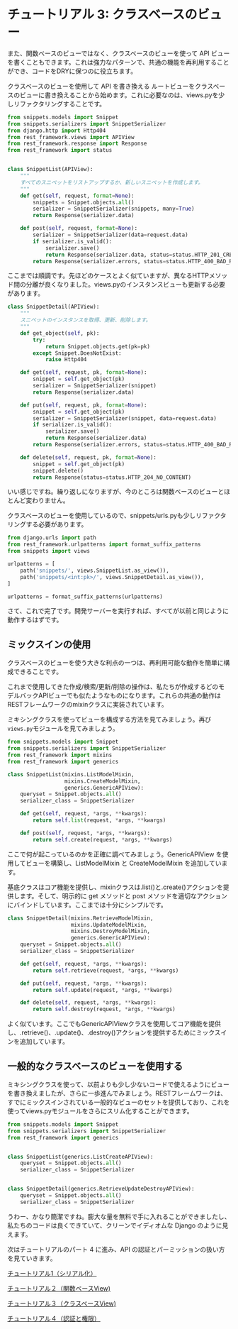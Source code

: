 # チュートリアル 3: クラスベースのビュー

また、関数ベースのビューではなく、クラスベースのビューを使って API ビューを書くこともできます。これは強力なパターンで、共通の機能を再利用することができ、コードをDRYに保つのに役立ちます。

クラスベースのビューを使用して API を書き換える
ルートビューをクラスベースのビューに書き換えることから始めます。これに必要なのは、views.pyを少しリファクタリングすることです。

```python
from snippets.models import Snippet
from snippets.serializers import SnippetSerializer
from django.http import Http404
from rest_framework.views import APIView
from rest_framework.response import Response
from rest_framework import status


class SnippetList(APIView):
    """
    すべてのスニペットをリストアップするか、新しいスニペットを作成します。
    """
    def get(self, request, format=None):
        snippets = Snippet.objects.all()
        serializer = SnippetSerializer(snippets, many=True)
        return Response(serializer.data)

    def post(self, request, format=None):
        serializer = SnippetSerializer(data=request.data)
        if serializer.is_valid():
            serializer.save()
            return Response(serializer.data, status=status.HTTP_201_CREATED)
        return Response(serializer.errors, status=status.HTTP_400_BAD_REQUEST)
```

ここまでは順調です。先ほどのケースとよく似ていますが、異なるHTTPメソッド間の分離が良くなりました。views.pyのインスタンスビューも更新する必要があります。

```python
class SnippetDetail(APIView):
    """
    スニペットのインスタンスを取得、更新、削除します。
    """
    def get_object(self, pk):
        try:
            return Snippet.objects.get(pk=pk)
        except Snippet.DoesNotExist:
            raise Http404

    def get(self, request, pk, format=None):
        snippet = self.get_object(pk)
        serializer = SnippetSerializer(snippet)
        return Response(serializer.data)

    def put(self, request, pk, format=None):
        snippet = self.get_object(pk)
        serializer = SnippetSerializer(snippet, data=request.data)
        if serializer.is_valid():
            serializer.save()
            return Response(serializer.data)
        return Response(serializer.errors, status=status.HTTP_400_BAD_REQUEST)

    def delete(self, request, pk, format=None):
        snippet = self.get_object(pk)
        snippet.delete()
        return Response(status=status.HTTP_204_NO_CONTENT)
```

いい感じですね。繰り返しになりますが、今のところは関数ベースのビューとほとんど変わりません。

クラスベースのビューを使用しているので、snippets/urls.pyも少しリファクタリングする必要があります。

```python
from django.urls import path
from rest_framework.urlpatterns import format_suffix_patterns
from snippets import views

urlpatterns = [
    path('snippets/', views.SnippetList.as_view()),
    path('snippets/<int:pk>/', views.SnippetDetail.as_view()),
]

urlpatterns = format_suffix_patterns(urlpatterns)
```

さて、これで完了です。開発サーバーを実行すれば、すべてが以前と同じように動作するはずです。

## ミックスインの使用

クラスベースのビューを使う大きな利点の一つは、再利用可能な動作を簡単に構成できることです。

これまで使用してきた作成/検索/更新/削除の操作は、私たちが作成するどのモデルバックAPIビューでも似たようなものになります。これらの共通の動作はRESTフレームワークのmixinクラスに実装されています。

ミキシングクラスを使ってビューを構成する方法を見てみましょう。再び```views.py```モジュールを見てみましょう。

```python
from snippets.models import Snippet
from snippets.serializers import SnippetSerializer
from rest_framework import mixins
from rest_framework import generics

class SnippetList(mixins.ListModelMixin,
                  mixins.CreateModelMixin,
                  generics.GenericAPIView):
    queryset = Snippet.objects.all()
    serializer_class = SnippetSerializer

    def get(self, request, *args, **kwargs):
        return self.list(request, *args, **kwargs)

    def post(self, request, *args, **kwargs):
        return self.create(request, *args, **kwargs)
```
ここで何が起こっているのかを正確に調べてみましょう。GenericAPIView を使用してビューを構築し、ListModelMixin と CreateModelMixin を追加しています。

基底クラスはコア機能を提供し、mixinクラスは.list()と.create()アクションを提供します。そして、明示的に get メソッドと post メソッドを適切なアクションにバインドしています。ここまでは十分にシンプルです。

```python
class SnippetDetail(mixins.RetrieveModelMixin,
                    mixins.UpdateModelMixin,
                    mixins.DestroyModelMixin,
                    generics.GenericAPIView):
    queryset = Snippet.objects.all()
    serializer_class = SnippetSerializer

    def get(self, request, *args, **kwargs):
        return self.retrieve(request, *args, **kwargs)

    def put(self, request, *args, **kwargs):
        return self.update(request, *args, **kwargs)

    def delete(self, request, *args, **kwargs):
        return self.destroy(request, *args, **kwargs)
```

よく似ています。ここでもGenericAPIViewクラスを使用してコア機能を提供し、.retrieve()、.update()、.destroy()アクションを提供するためにミックスインを追加しています。

## 一般的なクラスベースのビューを使用する

ミキシングクラスを使って、以前よりも少し少ないコードで使えるようにビューを書き換えましたが、さらに一歩進んでみましょう。RESTフレームワークは、すでにミックスインされている一般的なビューのセットを提供しており、これを使ってviews.pyモジュールをさらにスリム化することができます。

```python
from snippets.models import Snippet
from snippets.serializers import SnippetSerializer
from rest_framework import generics


class SnippetList(generics.ListCreateAPIView):
    queryset = Snippet.objects.all()
    serializer_class = SnippetSerializer


class SnippetDetail(generics.RetrieveUpdateDestroyAPIView):
    queryset = Snippet.objects.all()
    serializer_class = SnippetSerializer
```

うわー、かなり簡潔ですね。膨大な量を無料で手に入れることができましたし、私たちのコードは良くできていて、クリーンでイディオムな Django のように見えます。

次はチュートリアルのパート 4 に進み、API の認証とパーミッションの扱い方を見ていきます。

[チュートリアル1（シリアル化）]((https://github.com/Watson-Sei/djangorestframework-jp-tutorial))

[チュートリアル２（関数ベースView)](https://github.com/Watson-Sei/djangorestframework-jp-tutorial/blob/master/README2.md)

[チュートリアル３（クラスベースView)](https://github.com/Watson-Sei/djangorestframework-jp-tutorial/blob/master/README3.md)

[チュートリアル４（認証と権限）](https://github.com/Watson-Sei/djangorestframework-jp-tutorial/blob/master/README4.md)